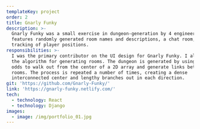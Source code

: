```yaml
---
templateKey: project
order: 2
title: Gnarly Funky
description: >-
  Gnarly Funky was a small exercise in dungeon-generation by 4 engineers. It
  features randomly generated room names and descriptions, a chat room, and
  tracking of player positions.
responsibilities: >-
  I was the primary contributor on the UI design for Gnarly Funky. I also wrote
  the algorithm for generating rooms. The dungeon is generated by using weighted
  odds to walk out from the center of a 2D array and generate links between
  rooms. The process is repeated a number of times, creating a dense
  interconnected center and lengthy branches out in each direction. 
git: 'https://github.com/Gnarly-Funky/'
link: 'https://gnarly-funky.netlify.com/'
tech:
  - technology: React
  - technology: Django
images:
  - image: /img/portfolio_01.jpg
---
```


